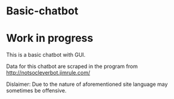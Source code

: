 # Basic-chatbot
# Work in progress
This is a basic chatbot with GUI.

Data for this chatbot are scraped in the program from http://notsocleverbot.jimrule.com/

Dislaimer: Due to the nature of aforementioned site language may sometimes be offensive.

